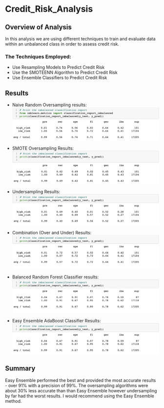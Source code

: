 # Credit_Risk_Analysis

## Overview of Analysis 
In this analysis we are using different techniques to train and evaluate data within an unbalanced class in order to assess credit risk. 

### The Techniques Employed: 
- Use Resampling Models to Predict Credit Risk
- Use the SMOTEENN Algorithm to Predict Credit Risk
- Use Ensemble Classifiers to Predict Credit Risk

## Results
- Naive Random Oversampling results:
![Naive_Random_Oversampling.png](/Resources/Naive_Random_Oversampling.png)

- SMOTE Oversampling Results:
![SMOTE_Oversampling_Results.png](/Resources/SMOTE_Oversampling_Results.png)

- Undersampling Results:
![Undersampling_Results.png](/Resources/Undersampling_Results.png)

- Combination (Over and Under) Results:
![Combination_Results.png](/Resources/Combination_Results.png)

- Balanced Random Forest Classifier results:
![brfc_results.png](/Resources/brfc_results.png)

- Easy Ensemble AdaBoost Classifier Results:
![eeab_results.png](/Resources/eeab_results.png)

## Summary
Easy Ensemble performed the best and provided the most accurate results - over 91% with a precision of 99%. The oversampling algorithms were about 30% less accurate than than Easy Ensemble however undersampling by far had the worst results. I would recommend using the Easy Ensemble method. 
